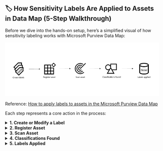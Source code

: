 ## 🏷️ How Sensitivity Labels Are Applied to Assets in Data Map (5-Step Walkthrough)



Before we dive into the hands-on setup, here’s a simplified visual of how sensitivity labeling works with Microsoft Purview Data Map:

![Labeling process diagram](../docs/images/labelling-process-diagram.png)

Reference: [How to apply labels to assets in the Microsoft Purview Data Map](https://learn.microsoft.com/en-us/purview/data-map-sensitivity-labels#how-to-apply-labels-to-assets-in-the-microsoft-purview-data-map) 

Each step represents a core action in the process:

<details>
<summary><strong>1. Create or Modify a Label</strong></summary>

If you already have an existing sensitivity label taxonomy, you can jump right into modifying one. Otherwise, create a new label from scratch using Microsoft Purview’s built-in wizard.

Examples:
- “Confidential – Employees Only”
- “Highly Confidential – Financial”

For labels to work across Azure and Microsoft 365, make sure they are:
- Published via a **Label Policy**

---

### (a) Go to the Sensitivity Labels menu

Open the Microsoft Purview portal → scroll to the **Data Security** section → click on **Information Protection**.

📸 Screenshot: Microsoft Purview homepage → Information Protection section  
![Microsoft Purview portal](../docs/images/1.%20microsoft-purview-portal.png)

📸 Screenshot: Data Security section with Information Protection card  
![Data Security card](../docs/images/2.%20Data%20Security%20Section%20of%20Purview%20Portal.png)

If you don’t see the card, click **View all solutions**.  
If the menu is completely missing, you may not have the right permissions. [Check Microsoft Docs](https://learn.microsoft.com/en-us/microsoft-365/compliance/sensitivity-labels#permissions)

---

### (b) Create or Edit a Sensitivity Label

- To **create** a new label → click **+ Create a label**
- To **edit** an existing one → click the **...** next to the label name and choose **Edit**

📸 Screenshot: "Create label" wizard entry point  
![Create label](../docs/images/3.%20Create%20a%20label%20information%20protection.png)

📸 Screenshot: Context menu with edit option  
![Edit label option](../docs/images/4.%20edit%20label.png)

---

### (c) Define Basic Label Details

Enter:

- **Name** (internal)
- **Display name** (user-facing)
- **Description for users**
- (Optional) Color, priority, or admin notes

📸 Screenshot: Basic label metadata form  
![Label details](../docs/images/5.%20provide%20basic%20details%20of%20label.png)

---

### (d) Set the Scope

Enable **Files & other data assets** to ensure this label applies to Azure and Microsoft Fabric.

📸 Screenshot: Scope selection interface  
![Label scope](../docs/images/6.%20define%20the%20scope%20for%20this%20label%20-%20files%20&%20other%20data%20assets.png)

---

### (e) Configure File-Level Access Controls

Control who can open files with this label. Options include:

- Encryption
- User/group-based permissions
- Expiration dates
- Offline access controls

📸 Screenshot: Access control settings  
![Access control settings](../docs/images/7.%20control%20who%20has%20access%20to%20these%20files.png)

📸 Screenshot: Assigning permissions  
![Assign permissions](../docs/images/8.%20assign%20the%20permissions%20immedialy%20when%20labelling%20the%20assets%20and%20items.png)

---

### (f) Configure Protection for Groups & Sites (Optional)

If you selected **Groups & sites** in your scope, set:

- Privacy: Public or private
- Sharing: Internal vs external user access
- Meeting/Team settings

📸 Screenshot: Groups & Sites settings  
![Groups & sites settings](../docs/images/9.%20Define%20protection%20settings%20for%20groups%20and%20sites%20-%20relevant%20when%20items%20get%20ingested%20into%20an%20excel%20spreadsheet.png)

📸 Screenshot: External user access controls  
![External user access](../docs/images/10.%20external%20user%20access.png)

---

### (g) External Sharing & Conditional Access (Optional)

Use **Microsoft Entra Conditional Access** to control external or unmanaged device access to SharePoint or Teams sites labeled with this label.

📸 Screenshot: Conditional Access configuration  
![Conditional access](../docs/images/11.%20external%20sharing%20and%20conditional%20access%20setting.png)

---

### (h) Review and Save

Summarize all settings before clicking **Save label**.

📸 Screenshot: Final label review screen  
![Review and save label](../docs/images/12.%20reviewing%20your%20settings.png)

---

### 🧠 Quick Tip: Label Priority Matters

If more than one label can apply to an item, the highest-priority label will be enforced.  
Return to the Sensitivity Labels overview and click **Reorder** to adjust priorities.

🔗 [Learn more: Create and publish sensitivity labels](https://learn.microsoft.com/en-us/microsoft-365/compliance/sensitivity-labels)

</details>




</details>

<details>
<summary><strong>2. Register Asset</strong></summary>

Connect your Azure Blob Storage account to Microsoft Purview Data Map.

This step involves:
- Registering the **data source** (e.g. the storage account)
- Adding a **scan rule set** to define what Purview should look for

🔗 [Register and scan Azure Blob Storage](https://learn.microsoft.com/en-us/purview/register-blob-storage)
</details>

<details>
<summary><strong>3. Scan Asset</strong></summary>

Trigger a **scan** on the registered asset. Purview will inspect the contents of your `.docx` files in Blob Storage.

The scan uses:
- **Built-in** or **custom classification rules**
- Regex patterns and keyword dictionaries

You can schedule recurring scans or run them ad hoc.

🔗 [Configure and run scans](https://learn.microsoft.com/en-us/purview/create-scan)
</details>

<details>
<summary><strong>4. Classifications Found</strong></summary>

After scanning, Purview identifies **sensitive data types** such as:

- BSNs (Dutch Social Security Numbers)
- IBANs (Bank Account Numbers)
- Passport Numbers

These are visible in the **classification results** tab for each asset.

🔗 [Supported classification types](https://learn.microsoft.com/en-us/purview/data-map-classification-supported-list)
</details>

<details>
<summary><strong>5. Labels Applied</strong></summary>

Based on the classification results and your auto-labeling policy:

- A sensitivity label is applied **as metadata** to the Blob file or container
- This label can later be visualized in Microsoft Fabric and honored in downstream systems

The result:
- Consistent enforcement
- Audit trail
- Integration into your compliance and analytics workflows

🔗 [Apply labels in Data Map](https://learn.microsoft.com/en-us/purview/data-map-sensitivity-labels-apply)
</details>

